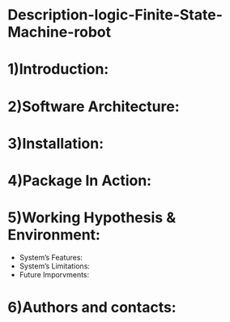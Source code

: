 # Description-logic-Finite-State-Machine-robot

# 1)Introduction:
# 2)Software Architecture: 
# 3)Installation:
# 4)Package In Action:
# 5)Working Hypothesis & Environment:
* System’s Features:
* System’s Limitations:
* Future Imporvments:  
# 6)Authors and contacts:
